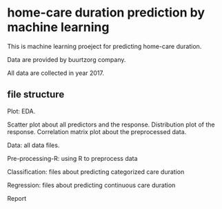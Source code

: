 # home-care duration prediction by machine learning 

This is machine learning proeject for predicting home-care duration. 

Data are provided by buurtzorg company. 

All data are collected in year 2017.

## file structure

Plot: EDA. 

Scatter plot about all predictors and the response. 
Distribution plot of the response. 
Correlation matrix plot about the preprocessed data. 

Data: all data files. 

Pre-processing-R: using R to preprocess data

Classification: files about predicting categorized care duration 

Regression: files about predicting continuous care duration

Report
